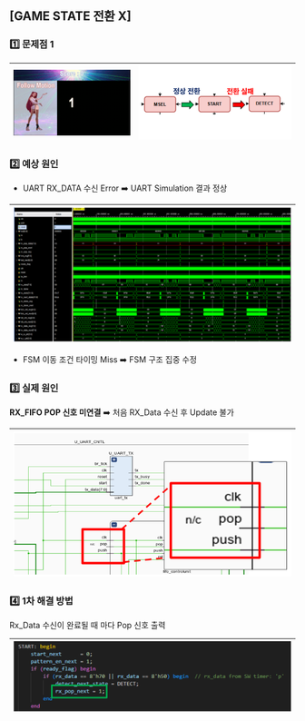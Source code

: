 ## [GAME STATE 전환 X]

### 1️⃣ 문제점 1 

| <img src="https://raw.githubusercontent.com/2735C/VGA_Motion_Recognition_Game/main/History/img/another/uart_troubleshooting.gif" width="380"> | <img src="https://raw.githubusercontent.com/2735C/VGA_Motion_Recognition_Game/main/History/img/hw/img_66.png" width="500"> |
|:--:|:--:|

### 2️⃣ 예상 원인
- UART RX_DATA 수신 Error ➡️ UART Simulation 결과 정상 

<img src="https://raw.githubusercontent.com/2735C/VGA_Motion_Recognition_Game/main/History/img/hw/img_67.png" width="500"> |
--|

- FSM 이동 조건 타이밍 Miss ➡️ FSM 구조 집중 수정

### 3️⃣ 실제 원인
**RX_FIFO POP 신호 미연결** ➡️ 처음 RX_Data 수신 후 Update 불가

<img src="https://raw.githubusercontent.com/2735C/VGA_Motion_Recognition_Game/main/History/img/hw/img_68.png" width="500"> |
--|

### 4️⃣ 1차 해결 방법

Rx_Data 수신이 완료될 때 마다 Pop 신호 출력

<img src="https://raw.githubusercontent.com/2735C/VGA_Motion_Recognition_Game/main/History/img/hw/img_69.png" width="500"> |
--|